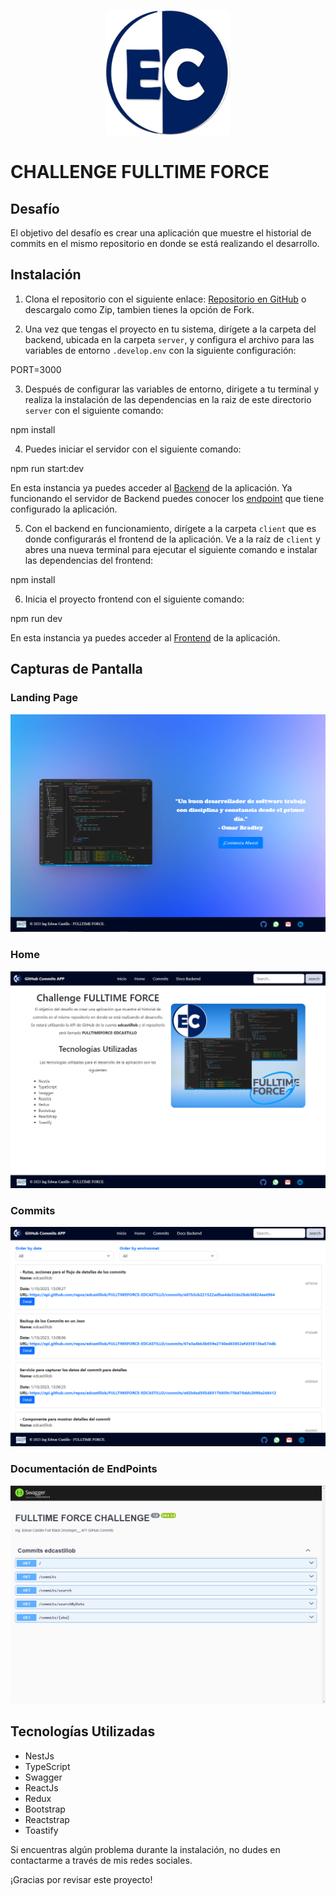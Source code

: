 <p align="center">
  <img src="https://raw.githubusercontent.com/edcastillob/FULLTIMEFORCE-EDCASTILLO/main/client/src/assets/logo.png" alt="Logo" width="200" height="200">
</p>

# CHALLENGE FULLTIME FORCE

## Desafío

El objetivo del desafío es crear una aplicación que muestre el historial de commits en el mismo repositorio en donde se está realizando el desarrollo.

## Instalación

1. Clona el repositorio con el siguiente enlace: [Repositorio en GitHub](https://github.com/edcastillob/FULLTIMEFORCE-EDCASTILLO.git) o descargalo como Zip, tambien tienes la opción de Fork.

2. Una vez que tengas el proyecto en tu sistema, dirígete a la carpeta del backend, ubicada en la carpeta `server`, y configura el archivo para las variables de entorno `.develop.env` con la siguiente configuración:

PORT=3000


3. Después de configurar las variables de entorno, dirigete a tu terminal y realiza la instalación de las dependencias en la raiz de este directorio `server` con el siguiente comando:

npm install

4. Puedes iniciar el servidor con el siguiente comando:

npm run start:dev

En esta instancia ya puedes acceder al [Backend](http://localhost:3000) de la aplicación.
Ya funcionando el servidor de Backend puedes conocer los  [endpoint](http://localhost:3000/docs) que tiene configurado la aplicación.


5. Con el backend en funcionamiento, dirígete a la carpeta `client` que es donde configurarás el frontend de la aplicación. Ve a la raíz de `client` y abres una nueva terminal para ejecutar el siguiente comando e instalar las dependencias del frontend:

npm install

6. Inicia el proyecto frontend con el siguiente comando:

npm run dev

En esta instancia ya puedes acceder al [Frontend](http://localhost:5173) de la aplicación.

## Capturas de Pantalla

### Landing Page
![Landing Page](https://raw.githubusercontent.com/edcastillob/FULLTIMEFORCE-EDCASTILLO/main/client/src/assets/imgReadme/landing.png)

### Home
![Home](https://raw.githubusercontent.com/edcastillob/FULLTIMEFORCE-EDCASTILLO/main/client/src/assets/imgReadme/Home.png)

### Commits
![Commits](https://raw.githubusercontent.com/edcastillob/FULLTIMEFORCE-EDCASTILLO/main/client/src/assets/imgReadme/Commits.png)

### Documentación de EndPoints
![Documentación de EndPoints](https://raw.githubusercontent.com/edcastillob/FULLTIMEFORCE-EDCASTILLO/main/client/src/assets/imgReadme/DocumentacionBackend.png)

## Tecnologías Utilizadas

- NestJs
- TypeScript
- Swagger
- ReactJs
- Redux
- Bootstrap
- Reactstrap
- Toastify

Si encuentras algún problema durante la instalación, no dudes en contactarme a través de mis redes sociales.

¡Gracias por revisar este proyecto!

